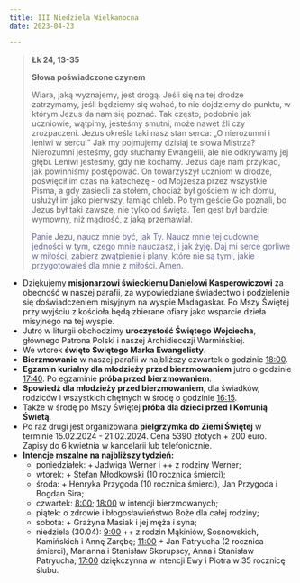 ```yaml
---
title: III Niedziela Wielkanocna
date: 2023-04-23

---
```


> **Łk 24, 13-35**
>
> **Słowa poświadczone czynem**
>
> Wiara, jaką wyznajemy, jest drogą. Jeśli się na tej drodze zatrzymamy, jeśli będziemy się wahać, to nie dojdziemy do punktu, w którym Jezus da nam się poznać. Tak często, podobnie jak uczniowie, wątpimy, jesteśmy smutni, może nawet źli czy zrozpaczeni. Jezus określa taki nasz stan serca: „O nierozumni i leniwi w sercu!” Jak my pojmujemy dzisiaj te słowa Mistrza? Nierozumni jesteśmy, gdy słuchamy Ewangelii, ale nie odkrywamy jej głębi. Leniwi jesteśmy, gdy nie kochamy. Jezus daje nam przykład, jak powinniśmy postępować. On towarzyszył uczniom w drodze, poświęcił im czas na katechezę - od Mojżesza przez wszystkie Pisma, a gdy zasiedli za stołem, chociaż był gościem w ich domu, usłużył im jako pierwszy, łamiąc chleb. Po tym geście Go poznali, bo Jezus był taki zawsze, nie tylko od święta. Ten gest był bardziej wymowny, niż mądrość, z jaką przemawiał.
>
> <span style="color: #666699;">Panie Jezu, naucz mnie być, jak Ty. Naucz mnie tej cudownej jedności w tym, czego mnie nauczasz, i jak żyję. Daj mi serce gorliwe w miłości, zabierz zwątpienie i plany, które nie są tymi, jakie przygotowałeś dla mnie z miłości. Amen.
> &nbsp;

- Dziękujemy **misjonarzowi świeckiemu Danielowi Kasperowiczowi** za obecność w naszej parafii, za wypowiedziane świadectwo i podzielenie się doświadczeniem misyjnym na wyspie Madagaskar. Po Mszy Świętej przy wyjściu z kościoła będą zbierane ofiary jako wsparcie dzieła misyjnego na tej wyspie.
- Jutro w liturgii obchodzimy **uroczystość Świętego Wojciecha**, głównego Patrona Polski i naszej Archidiecezji Warmińskiej.
- We wtorek **święto Świętego Marka Ewangelisty**.
- **Bierzmowanie** w naszej parafii w najbliższy czwartek o godzinie <u>18:00</u>.
- **Egzamin kurialny dla młodzieży przed bierzmowaniem** jutro o godzinie <u>17:40</u>. Po egzaminie **próba przed bierzmowaniem**.
- **Spowiedź dla młodzieży przed bierzmowaniem**, dla świadków, rodziców i wszystkich chętnych w środę o godzinie <u>16:15</u>.
- Także w środę po Mszy Świętej **próba dla dzieci przed I Komunią Świetą**.
- Po raz drugi jest organizowana **pielgrzymka do Ziemi Świętej** w terminie 15.02.2024 - 21.02.2024. Cena 5390 złotych + 200 euro. Zapisy do 6 kwietnia w kancelarii lub telefonicznie.
- **Intencje mszalne na najbliższy tydzień:**
  - poniedziałek: + Jadwiga Werner i ++ z rodziny Werner;
  - wtorek: + Stefan Młodkowski (10 rocznica śmierci);
  - środa: + Henryka Przygoda (10 rocznica śmierci), Jan Przygoda i Bogdan Sira;
  - czwartek: <u>8:00</u>; <u>18:00</u> w intencji bierzmowanych;
  - piątek: o zdrowie i błogosławieństwo Boże dla całej rodziny;
  - sobota: + Grażyna Masiak i jej męża i syna;
  - niedziela (30.04): <u>9:00</u> ++ z rodzin Mąkiniów, Sosnowskich, Kamińskich i Annę Zarębę; <u>11:00</u> + Jan Patryucha (2 rocznica śmierci), Marianna i Stanisław Skorupscy, Anna i Stanisław Patryucha; <u>17:00</u> dziękczynna w intencji Ewy i Piotra w 35 rocznicę ślubu.
